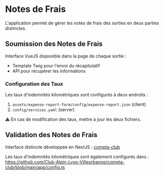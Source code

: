 # Notes de Frais

L'application permet de gérer les notes de frais des sorties en deux parties distinctes.

## Soumission des Notes de Frais

Interface VueJS disponible dans la page de chaque sortie :
- Template Twig pour l'envoi du récapitulatif
- API pour récupérer les informations

### Configuration des Taux

Les taux d'indemnités kilométriques sont configurés à deux endroits :
1. `assets/expense-report-form/config/expense-report.json` (client)
2. `config/services.yaml` (server)

⚠️ En cas de modification des taux, mettre à jour les deux fichiers.

## Validation des Notes de Frais

Interface distincte développée en NextJS : [compta-club](https://github.com/Club-Alpin-Lyon-Villeurbanne/compta-club)

Les taux d'indemnités kilométriques sont également configurés dans :
https://github.com/Club-Alpin-Lyon-Villeurbanne/compta-club/blob/main/app/config.ts 